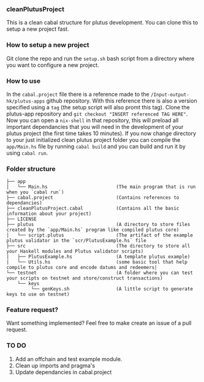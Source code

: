 ### cleanPlutusProject
This is a clean cabal structure for plutus development. You can clone this to setup a new project fast.

### How to setup a new project
Git clone the repo and run the `setup.sh` bash script from a directory where you want to configure a new project.

### How to use
In the `cabal.project` file there is a reference made to the `/Input-output-hk/plutus-apps` github repository. With this reference there is also a version specified using a `tag` (the setup script will also promt this tag). Clone the plutus-app repository and `git checkout "INSERT referenced TAG HERE"`. Now you can open a `nix-shell` in that repository, this will preload all important dependancies that you will need in the development of your plutus project (the first time takes 10 minutes). If you now change directory to your just initialized clean plutus project folder you can compile the `app/Main.hs` file by running `cabal build` and you can build and run it by using `cabal run`.

### Folder structure
```
├── app
│   └── Main.hs                         (The main program that is run when you `cabal run`)
├── cabal.project                       (Contains references to dependancies)
├── cleanPlutusProject.cabal            (Contains all the basic information about your project)
├── LICENSE
├── plutus                              (A directory to store files created by the `app/Main.hs` program like compiled plutus core)
│   └── script.plutus                   (The artifact of the example plutus validator in the `scr/PlutusExample.hs` file
├── src                                 (The directory to store all your Haskell modules and Plutus validator scripts)
|   ├── PlutusExample.hs                (A template plutus example)
|   └── Utils.hs                        (some basic tool that help compile to plutus core and encode datums and redeemers|
└── testnet                             (A folder where you can test your scripts on testnet and store/construct transactions)
    └── keys
         └── genKeys.sh                 (A little script to generate keys to use on testnet)
```

### Feature request?
Want something implemented? Feel free to make create an issue of a pull request.

### TO DO
1) Add an offchain and test example module.
2) Clean up imports and pragma's
3) Update dependancies in cabal.project
